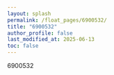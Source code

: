 ```yaml
---
layout: splash
permalink: /float_pages/6900532/
title: "6900532"
author_profile: false
last_modified_at: 2025-06-13
toc: false
---
```

 
6900532

